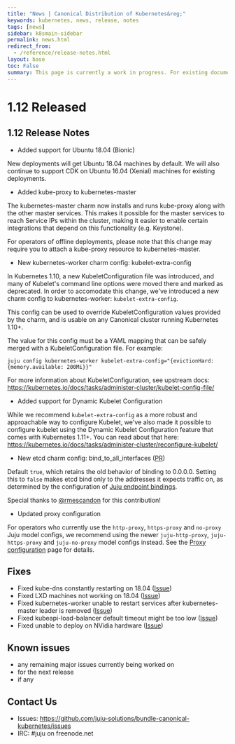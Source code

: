 ```yaml
---
title: "News | Canonical Distribution of Kubernetes&reg;"
keywords: kubernetes, news, release, notes
tags: [news]
sidebar: k8smain-sidebar
permalink: news.html
redirect_from:
  - /reference/release-notes.html
layout: base
toc: False
summary: This page is currently a work in progress. For existing documentation, please visit <a href="https://kubernetes.io/docs/getting-started-guides/ubuntu/"> https://kubernetes.io/docs/getting-started-guides/ubuntu/ </a>
---
```



# 1.12 Released

## 1.12 Release Notes

- Added support for Ubuntu 18.04 (Bionic)

New deployments will get Ubuntu 18.04 machines by default. We will also continue
to support CDK on Ubuntu 16.04 (Xenial) machines for existing deployments.

- Added kube-proxy to kubernetes-master

The kubernetes-master charm now installs and runs kube-proxy along with the
other master services. This makes it possible for the master services to
reach Service IPs within the cluster, making it easier to enable certain
integrations that depend on this functionality (e.g. Keystone).

For operators of offline deployments, please note that this change may require
you to attach a kube-proxy resource to kubernetes-master.

- New kubernetes-worker charm config: kubelet-extra-config

In Kubernetes 1.10, a new KubeletConfiguration file was introduced, and many of
Kubelet's command line options were moved there and marked as deprecated. In
order to accomodate this change, we've introduced a new charm config to
kubernetes-worker: `kubelet-extra-config`.

This config can be used to override KubeletConfiguration values provided by
the charm, and is usable on any Canonical cluster running Kubernetes 1.10+.

The value for this config must be a YAML mapping that can be safely
merged with a KubeletConfiguration file. For example:
```
juju config kubernetes-worker kubelet-extra-config="{evictionHard: {memory.available: 200Mi}}"
```

For more information about KubeletConfiguration, see upstream docs:
https://kubernetes.io/docs/tasks/administer-cluster/kubelet-config-file/

- Added support for Dynamic Kubelet Configuration

While we recommend `kubelet-extra-config` as a more robust and approachable way
to configure Kubelet, we've also made it possible to configure kubelet using
the Dynamic Kubelet Configuration feature that comes with Kubernetes 1.11+. You
can read about that here:
https://kubernetes.io/docs/tasks/administer-cluster/reconfigure-kubelet/

- New etcd charm config: bind_to_all_interfaces ([PR](https://github.com/juju-solutions/layer-etcd/pull/137))

Default `true`, which retains the old behavior of binding to 0.0.0.0. Setting
this to `false` makes etcd bind only to the addresses it expects traffic on, as
determined by the configuration of [Juju endpoint bindings](https://docs.jujucharms.com/2.4/en/charms-deploying-advanced#deploying-to-network-spaces).

Special thanks to [@rmescandon](https://github.com/rmescandon) for this contribution!

- Updated proxy configuration

For operators who currently use the `http-proxy`, `https-proxy` and `no-proxy`
Juju model configs, we recommend using the newer `juju-http-proxy`,
`juju-https-proxy` and `juju-no-proxy` model configs instead. See the
[Proxy configuration](https://github.com/juju-solutions/bundle-canonical-kubernetes/wiki/Proxy-configuration)
page for details.

## Fixes

- Fixed kube-dns constantly restarting on 18.04 ([Issue](https://github.com/juju-solutions/bundle-canonical-kubernetes/issues/655))
- Fixed LXD machines not working on 18.04 ([Issue](https://github.com/juju-solutions/bundle-canonical-kubernetes/issues/654))
- Fixed kubernetes-worker unable to restart services after kubernetes-master leader is removed ([Issue](https://github.com/juju-solutions/bundle-canonical-kubernetes/issues/627))
- Fixed kubeapi-load-balancer default timeout might be too low ([Issue](https://github.com/juju-solutions/bundle-canonical-kubernetes/issues/650))
- Fixed unable to deploy on NVidia hardware ([Issue](https://github.com/juju-solutions/bundle-canonical-kubernetes/issues/664))

## Known issues

 - any remaining major issues currently being worked on
 - for the next release
 - if any

## Contact Us

- Issues: https://github.com/juju-solutions/bundle-canonical-kubernetes/issues
- IRC: #juju on freenode.net
